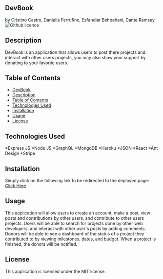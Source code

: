 ## DevBook
by Cristino Castro, Daniella Ferrufino, Esfandiar Behbehani, Dante Ramsey ![Github licence](http://img.shields.io/badge/license-MIT-yellowgreen.svg)

## Description
DevBook is an application that allows users to post there projects and interact with other users projects, you may also show your support by donating to your favorite users.

## Table of Contents
- [DevBook](#devbook)
- [Description](#description)
- [Table of Contents](#table-of-contents)
- [Technologies Used](#technologies-used)
- [Installation](#installation)
- [Usage](#usage)
- [License](#license)

## Technologies Used
*Express JS
*Node JS
*GraphQL
*MongoDB
*Heroku
*JSON
*React
*Ant Design
*Stripe

## Installation
Simply click on the following link to be redirected to the deployed page: [Click Here]()

## Usage
This application will allow users to create an account, make a post, view posts and contributions by other users, and contribute to other users projects. Users will be able to search for projects done by other web developers, and interact with other user's posts by adding comments. Donors will be able to see a dashboard of the status of a project they contributed to by viewing milestones, dates, and budget. When a project is finished, the donors will be notified.

## License
This application is licensed under the MIT license.
